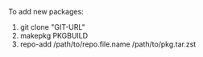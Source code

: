To add new packages:

1. git clone "GIT-URL"
2. makepkg PKGBUILD
3. repo-add /path/to/repo.file.name /path/to/pkg.tar.zst
